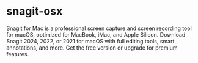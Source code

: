 # snagit-osx
Snagit for Mac is a professional screen capture and screen recording tool for macOS, optimized for MacBook, iMac, and Apple Silicon. Download Snagit 2024, 2022, or 2021 for macOS with full editing tools, smart annotations, and more. Get the free version or upgrade for premium features.
